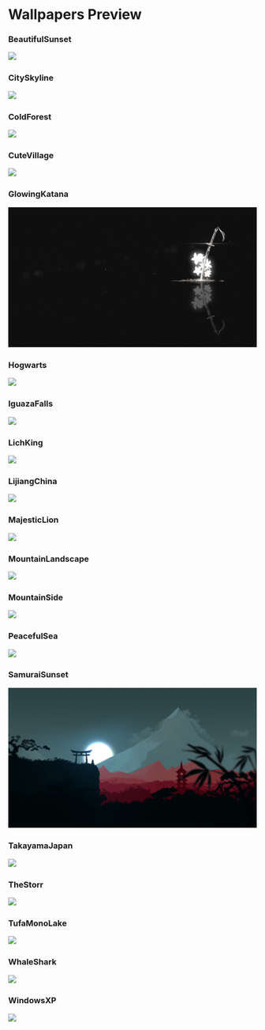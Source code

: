 # Wallpapers Preview

### BeautifulSunset
![](BeautifulSunset.png)

### CitySkyline
![](CitySkyline.png)

### ColdForest
![](ColdForest.png)

### CuteVillage
![](CuteVillage.png)

### GlowingKatana
![](GlowingKatana.png)

### Hogwarts
![](Hogwarts.png)

### IguazaFalls
![](IguazaFalls.png)

### LichKing
![](LichKing.png)

### LijiangChina
![](LijiangChina.png)

### MajesticLion
![](MajesticLion.png)

### MountainLandscape
![](MountainLandscape.png)

### MountainSide
![](MountainSide.png)

### PeacefulSea
![](PeacefulSea.png)

### SamuraiSunset
![](SamuraiSunset.png)

### TakayamaJapan
![](TakayamaJapan.png)

### TheStorr
![](TheStorr.png)

### TufaMonoLake
![](TufaMonoLake.png)

### WhaleShark
![](WhaleShark.png)

### WindowsXP
![](WindowsXP.png)

